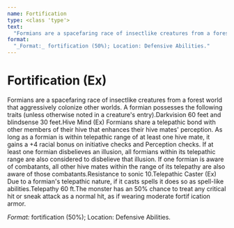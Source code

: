 ```yaml
---
name: Fortification
type: <class 'type'>
text:
  "Formians are a spacefaring race of insectlike creatures from a forest world that aggressively colonize other worlds. A formian possesses the following traits (unless otherwise noted in a creature's entry).Darkvision 60 feet and blindsense 30 feet.Hive Mind (Ex) Formians share a telepathic bond with other members of their hive that enhances their hive mates' perception. As long as a formian is within telepathic range of at least one hive mate, it gains a +4 racial bonus on initiative checks and Perception checks. If at least one formian disbelieves an illusion, all formians within its telepathic range are also considered to disbelieve that illusion. If one formian is aware of combatants, all other hive mates within the range of its telepathy are also aware of those combatants.Resistance to sonic 10.Telepathic Caster (Ex) Due to a formian's telepathic nature, if it casts spells it does so as spell-like abilities.Telepathy 60 ft.The monster has an 50% chance to treat any critical hit or sneak attack as a normal hit, as if wearing moderate fortif ication armor."
format:
  "_Format:_ fortification (50%); Location: Defensive Abilities."
---
```

 
# Fortification (Ex)
Formians are a spacefaring race of insectlike creatures from a forest world that aggressively colonize other worlds. A formian possesses the following traits (unless otherwise noted in a creature's entry).Darkvision 60 feet and blindsense 30 feet.Hive Mind (Ex) Formians share a telepathic bond with other members of their hive that enhances their hive mates' perception. As long as a formian is within telepathic range of at least one hive mate, it gains a +4 racial bonus on initiative checks and Perception checks. If at least one formian disbelieves an illusion, all formians within its telepathic range are also considered to disbelieve that illusion. If one formian is aware of combatants, all other hive mates within the range of its telepathy are also aware of those combatants.Resistance to sonic 10.Telepathic Caster (Ex) Due to a formian's telepathic nature, if it casts spells it does so as spell-like abilities.Telepathy 60 ft.The monster has an 50% chance to treat any critical hit or sneak attack as a normal hit, as if wearing moderate fortif ication armor.

_Format:_ fortification (50%); Location: Defensive Abilities.